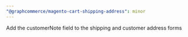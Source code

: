 ```yaml
---
"@graphcommerce/magento-cart-shipping-address": minor
---
```


Add the customerNote field to the shipping and customer address forms

